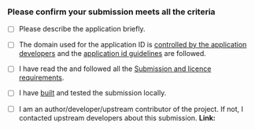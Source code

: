 <!-- ⚠️  The submission PR must be against the `new-pr` branch ⚠️  -->

### Please confirm your submission meets all the criteria

<!-- Please replace each `[ ]` with `[X]` when the step is complete -->

- [ ] Please describe the application briefly.
- [ ] The domain used for the application ID is [controlled by the application developers][appid-domain] and the [application id guidelines][appid] are followed.
- [ ] I have read the and followed all the [Submission and licence requirements][reqs].
- [ ] I have [built][build] and tested the submission locally.
- [ ] I am an author/developer/upstream contributor of the project. If not, I contacted upstream developers about this submission. **Link:**


<!-- ⚠️  Don't modify anything below this line ⚠️  -->

[appid-domain]: https://docs.flathub.org/docs/for-app-authors/requirements#control-over-domain
[appid]: https://docs.flathub.org/docs/for-app-authors/requirements#application-id
[reqs]: https://docs.flathub.org/docs/for-app-authors/requirements
[build]: https://docs.flathub.org/docs/for-app-authors/submission/#before-submission
